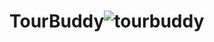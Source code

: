 # TourBuddy![tourbuddy](https://github.com/user-attachments/assets/5bb0478a-36d0-4a19-8b02-c3d714acd211)
